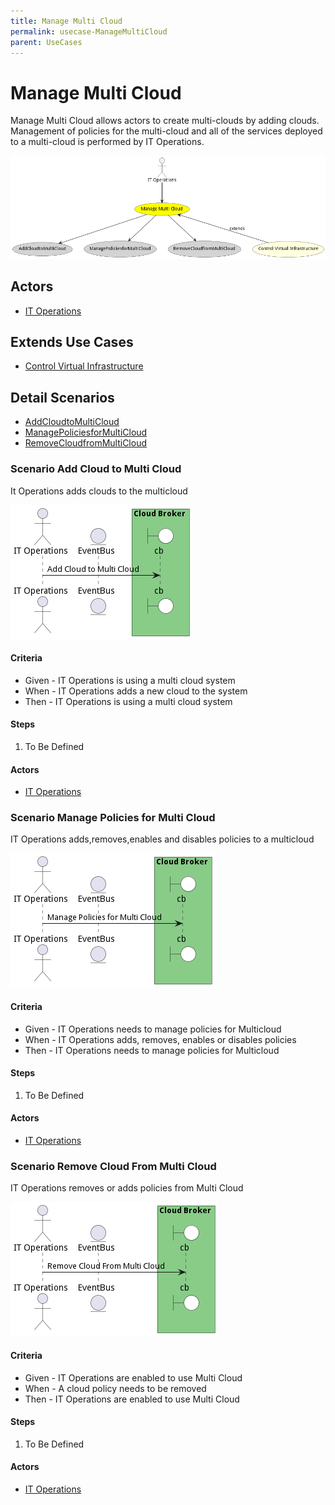 ```yaml
---
title: Manage Multi Cloud
permalink: usecase-ManageMultiCloud
parent: UseCases
---
```

# Manage Multi Cloud

Manage Multi Cloud allows actors to create multi-clouds by adding clouds. Management of policies for the multi-cloud and all of the services deployed to a multi-cloud is performed by IT Operations.

![Activities Diagram](./Activities.png)

## Actors

* [IT Operations](actor-itops)





## Extends Use Cases

* [Control Virtual Infrastructure](usecase-ControlVirtualInfrastructure)







## Detail Scenarios

* [AddCloudtoMultiCloud](#scenario-AddCloudtoMultiCloud)
* [ManagePoliciesforMultiCloud](#scenario-ManagePoliciesforMultiCloud)
* [RemoveCloudfromMultiCloud](#scenario-RemoveCloudfromMultiCloud)



### Scenario Add Cloud to Multi Cloud

It Operations adds clouds to the multicloud

![Scenario AddCloudtoMultiCloud](./AddCloudtoMultiCloud.png)
#### Criteria

* Given - IT Operations is using a multi cloud system
* When - IT Operations adds a new cloud to the system
* Then - IT Operations is using a multi cloud system

#### Steps
1. To Be Defined

#### Actors

* [IT Operations](actor-itops)



### Scenario Manage Policies for Multi Cloud

IT Operations adds,removes,enables and disables policies to a multicloud

![Scenario ManagePoliciesforMultiCloud](./ManagePoliciesforMultiCloud.png)
#### Criteria

* Given - IT Operations needs to manage policies for Multicloud
* When - IT Operations adds, removes, enables or disables policies
* Then - IT Operations needs to manage policies for Multicloud

#### Steps
1. To Be Defined

#### Actors

* [IT Operations](actor-itops)



### Scenario Remove Cloud From Multi Cloud

IT Operations removes or adds policies from Multi Cloud

![Scenario RemoveCloudFromMultiCloud](./RemoveCloudFromMultiCloud.png)
#### Criteria

* Given - IT Operations are enabled to use Multi Cloud
* When - A cloud policy needs to be removed
* Then - IT Operations are enabled to use Multi Cloud

#### Steps
1. To Be Defined

#### Actors

* [IT Operations](actor-itops)




